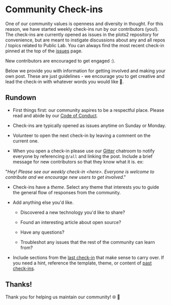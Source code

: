 # Community Check-ins

One of our community values is openness and diversity in thought. For this reason, we have started weekly check-ins run by our contributors (you!). The check-ins are currently opened as issues in the plots2 repository
 for convenience, but are meant to instigate discussions about any and all repos / topics related to Public Lab. You can always find the most recent check-in pinned at the top of the [issues](https://github.com/publiclab/plots2/issues) page.

New contributors are encouraged to get engaged :).

Below we provide you with information for getting involved and making your own post. These are just guidelines - we encourage you to get creative and lead the check-in with whatever words you would like 💫.

## Rundown 

- First things first: our community aspires to be a respectful place. Please read and abide by our [Code of Conduct](https://publiclab.org/conduct).

- Check-ins are typically opened as issues anytime on Sunday or Monday.

- Volunteer to open the next check-in by leaving a comment on the current one.

-  When you open a check-in please use our [Gitter](https://gitter.im/publiclab/publiclab) chatroom to
notify everyone by referencing `@/all` and linking the post. Include a brief message for new contributors so that they know what it is. ex:

"<em>Hey! Please see our weekly check-in \<here\>. Everyone is welcome to contribute and we encourage new users to get involved</em>."

- Check-ins have a <em>theme</em>. Select any theme that interests you to guide the general flow of responses from the community. 

- Add anything else you'd like. 

  - Discovered a new technology you'd like to share? 

  - Found an interesting article about open source? 

  - Have any questions? 

  - Troubleshot any issues that the rest of the community can learn from?

- Include sections from the [last check-in](https://github.com/publiclab/plots2/issues?q=is%3Aopen+is%3Aissue+label%3A%22community+check-in%22) that make sense to carry over. If you need a hint, reference the template, theme, or content of [past check-ins](https://github.com/publiclab/plots2/issues?utf8=%E2%9C%93&q=is%3Aissue+label%3A%22community+check-in%22+).

## Thanks! 

Thank you for helping us maintain our community! 🌐 🎉 
